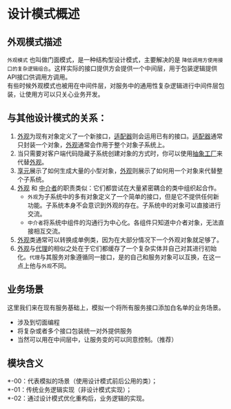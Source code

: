 # 设计模式概述

## 外观模式描述
`外观模式` 也叫做门面模式，是一种结构型设计模式，主要解决的是 `降低调用方使用接口的复杂逻辑组合`。这样实际的接口提供方会提供一个中间层，用于包装逻辑提供API接口供调用方调用。  
有些时候外观模式也被⽤在中间件层，对服务中的通用性复杂逻辑进行中间件层包装，让使用方可以只关心业务开发。

## 与其他设计模式的关系：

1. [外观]()为现有对象定义了一个新接口，[适配器]()则会运用已有的接口。[适配器]()通常只封装一个对象，[外观]()通常会作用于整个对象子系统上。
2. 当只需要对客户端代码隐藏子系统创建对象的方式时，你可以使用[抽象工厂]()来代替[外观]()。
3. [享元]()展示了如何生成大量的小型对象，[外观]()则展示了如何用一个对象来代替整个子系统。
4. [外观]() 和 [中介者]()的职责类似：它们都尝试在大量紧密耦合的类中组织起合作。
   - `外观`为子系统中的多有对象定义了一个简单的接口，但是它不提供任何新功能。子系统本身不会意识到外观的存在。子系统中的对象可以直接进行交流。
   - `中介者`将系统中组件的沟通行为中心化。各组件只知道中介者对象，无法直接相互交流。
5. [外观]()类通常可以转换成单例类，因为在大部分情况下一个外观对象就足够了。
6. [外观]()与[代理]()的相似之处在于它们都缓存了一个复杂实体并自己对其进行初始化。`代理`与其服务对象遵循同一接口，是的自己和服务对象可以互换，在这一点上他与`外观`不同。


## 业务场景
这里我们来在现有服务基础上，模拟一个将所有服务接口添加白名单的业务场景。

- 涉及到切面编程
- 将复杂或者多个接口包装统一对外提供服务
- 当然可以用在中间层中，让服务变的可以同意控制。（推荐）

## 模块含义
*-00：代表模拟的场景（使用设计模式前后公用的类）；  
*-01：传统业务逻辑实现（非设计模式实现）；  
*-02：通过设计模式优化重构后，业务逻辑的实现。
